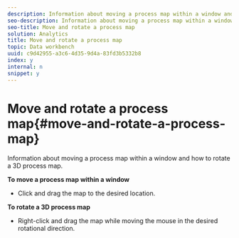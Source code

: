 ```yaml
---
description: Information about moving a process map within a window and how to rotate a 3D process map.
seo-description: Information about moving a process map within a window and how to rotate a 3D process map.
seo-title: Move and rotate a process map
solution: Analytics
title: Move and rotate a process map
topic: Data workbench
uuid: c9d42955-a3c6-4d35-9d4a-83fd3b5332b8
index: y
internal: n
snippet: y
---
```


# Move and rotate a process map{#move-and-rotate-a-process-map}

Information about moving a process map within a window and how to rotate a 3D process map.

 **To move a process map within a window**

* Click and drag the map to the desired location.

**To rotate a 3D process map**

* Right-click and drag the map while moving the mouse in the desired rotational direction.

